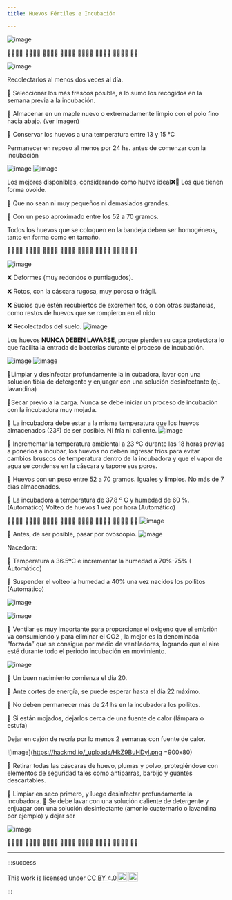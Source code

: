 ```yaml
---
title: Huevos Fértiles e Incubación

---
```


![image](https://hackmd.io/_uploads/r15KgdSPJe.png)


🥚🐣🐥🐓 🥚🐣🐥🐓 🥚🐣🐥🐓 🥚🐣🐥🐓 🥚🐣🐥🐓 🥚🐣🐥🐓 🥚🐣🐥🐓 🥚🐣



![image](https://hackmd.io/_uploads/HJalW_rw1g.png)

Recolectarlos al menos dos veces al día. 

🥚 Seleccionar los más frescos posible, a lo sumo los recogidos en la semana previa a la incubación.

🥚 Almacenar en un maple nuevo o extremadamente limpio con el polo fino hacia abajo. (ver imagen) 

🥚 Conservar los huevos a una temperatura entre 13 y 15 °C

Permanecer en reposo al menos por 24 hs. antes de comenzar con la incubación

![image](https://hackmd.io/_uploads/Hk3LbdSPkl.png)
![image](https://hackmd.io/_uploads/ryjs-_SD1l.png)

Los mejores disponibles, considerando como huevo ideal❌🥚 Los que tienen forma ovoide.

🥚 Que no sean ni muy pequeños ni demasiados grandes.

🥚 Con un peso aproximado entre los 52 a 70 gramos.

Todos los huevos que se coloquen en la bandeja deben ser homogéneos, tanto en forma como en tamaño.


🥚🐣🐥🐓 🥚🐣🐥🐓 🥚🐣🐥🐓 🥚🐣🐥🐓 🥚🐣🐥🐓 🥚🐣🐥🐓 🥚🐣🐥🐓 🥚🐣

![image](https://hackmd.io/_uploads/ryh-zOrwJg.png)


❌ Deformes (muy redondos o puntiagudos).

❌ Rotos, con la cáscara rugosa, muy porosa o frágil.

❌ Sucios que estén recubiertos de excremen tos, o con otras sustancias, como restos de huevos que se rompieron en el nido

❌ Recolectados del suelo.
![image](https://hackmd.io/_uploads/S1Z4zdBDkl.png)

Los huevos **NUNCA DEBEN LAVARSE**, porque pierden su capa protectora lo
que facilita la entrada de bacterias durante el proceso de incubación.

![image](https://hackmd.io/_uploads/Hk2LGurDke.png)
![image](https://hackmd.io/_uploads/SJRcGdBDkl.png)


🐣Limpiar y desinfectar profundamente la in cubadora, lavar con una solución tibia de detergente y enjuagar con una solución desinfectante (ej. lavandina)

🐣Secar previo a la carga. Nunca se debe iniciar un proceso de incubación con la incubadora muy mojada. 

🐣 La incubadora debe estar a la misma temperatura que los huevos almacenados (23º) de ser posible. Ni fría ni caliente.
    ![image](https://hackmd.io/_uploads/By4FmOrPye.png)

🐣 Incrementar la temperatura ambiental a 23 ºC durante las 18 horas previas a ponerlos a incubar, los huevos no deben ingresar fríos para evitar cambios bruscos de temperatura dentro de la incubadora y que el vapor de agua se condense en la cáscara y tapone sus poros.

🐣 Huevos con un peso entre 52 a 70 gramos. Iguales y limpios. No más de 7 días almacenados. 

🐣 La incubadora a temperatura de 37,8 º C y humedad de 60 %. (Automático)
Volteo de huevos 1 vez por hora (Automático)

🥚🐣🐥🐓 🥚🐣🐥🐓 🥚🐣🐥🐓 🥚🐣🐥🐓 🥚🐣🐥🐓 🥚🐣🐥🐓 🥚🐣🐥🐓 🥚🐣
![image](https://hackmd.io/_uploads/Hyv3QOHwyx.png)

🐥 Antes, de ser posible, pasar por ovoscopio. 
![image](https://hackmd.io/_uploads/rJZXVdrP1g.png)

Nacedora:

🐥 Temperatura a 36.5ºC e incrementar la humedad a 70%-75%  ( Automático)

🐥 Suspender el volteo la humedad a 40% una vez nacidos los pollitos (Automático)

![image](https://hackmd.io/_uploads/HkZSN_BD1e.png)


![image](https://hackmd.io/_uploads/H1AqVdrD1e.png)


🐥 Ventilar es muy importante para proporcionar el oxígeno que el embrión va consumiendo y para eliminar el CO2 , la mejor es la denominada “forzada” que se consigue por medio de ventiladores, logrando que el aire esté durante todo el periodo incubación en movimiento.

![image](https://hackmd.io/_uploads/rJ4HS_rwkx.png)



🐥 Un buen nacimiento comienza el día 20.

🐥 Ante cortes de energía, se puede esperar hasta el día 22 máximo. 

🐥 No deben permanecer más de 24 hs en la incubadora los pollitos. 

🐥 Si están mojados, dejarlos cerca de una fuente de calor (lámpara o estufa)

Dejar en cajón de recría por lo menos 2 semanas con fuente de calor.
  
![image](https://hackmd.io/_uploads/HkZ9BuHDyl.png =900x80)


🐓 Retirar todas las cáscaras de huevo, plumas y polvo, protegiéndose con elementos de seguridad tales como antiparras, barbijo y guantes descartables.

🐓 Limpiar en seco primero, y luego desinfectar profundamente la incubadora. 🐓 Se debe lavar con una solución caliente de detergente y enjuagar con una solución desinfectante (amonio cuaternario o lavandina por ejemplo) y dejar ser

![image](https://hackmd.io/_uploads/rkVhB_SPyl.png)


🥚🐣🐥🐓 🥚🐣🐥🐓 🥚🐣🐥🐓 🥚🐣🐥🐓 🥚🐣🐥🐓 🥚🐣🐥🐓 🥚🐣🐥🐓 🥚🐣

---
:::success
 <p xmlns:cc="http://creativecommons.org/ns#" >This work is licensed under <a href="http://creativecommons.org/licenses/by/4.0/?ref=chooser-v1" target="_blank" rel="license noopener noreferrer" style="display:inline-block;">CC BY 4.0<img style="height:22px!important;margin-left:3px;vertical-align:text-bottom;" src="https://mirrors.creativecommons.org/presskit/icons/cc.svg?ref=chooser-v1"><img style="height:22px!important;margin-left:3px;vertical-align:text-bottom;" src="https://mirrors.creativecommons.org/presskit/icons/by.svg?ref=chooser-v1"></a></p> 
:::
